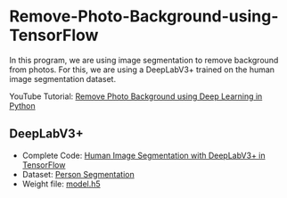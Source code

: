 # Remove-Photo-Background-using-TensorFlow
In this program, we are using image segmentation to remove background from photos. For this, we are using a DeepLabV3+ trained on the human image segmentation dataset.

YouTube Tutorial: [Remove Photo Background using Deep Learning in Python](https://youtu.be/5q3Wc8puIeg)

## DeepLabV3+
- Complete Code: [Human Image Segmentation with DeepLabV3+ in TensorFlow](https://github.com/nikhilroxtomar/Human-Image-Segmentation-with-DeepLabV3Plus-in-TensorFlow)
- Dataset:  [Person Segmentation](https://www.kaggle.com/nikhilroxtomar/person-segmentation/download)
- Weight file: [model.h5](https://drive.google.com/file/d/17QKxSIBFhyJoDps93-sCVHnVV6UWS1sG/view?usp=sharing)

